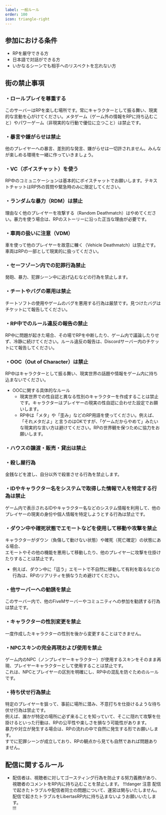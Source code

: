 ```yaml
---
label: 一般ルール
order: 100
icon: triangle-right
---
```


## 参加における条件
- RPを厳守できる方
- 日本語で対話ができる方
- いかなるシーンでも相手へのリスペクトを忘れない方

## 街の禁止事項
### ・ロールプレイを尊重する
このサーバーはRPを楽しむ場所です。常にキャラクターとして振る舞い、現実的な言動を心がけてください。メタゲーム（ゲーム外の情報をRPに持ち込むこと）やパワーゲーム（非現実的な行動で優位に立つこと）は禁止です。  

### ・暴言や嫌がらせは禁止
他のプレイヤーへの暴言、差別的な発言、嫌がらせは一切許されません。みんなが楽しめる環境を一緒に作っていきましょう。  

### ・VC（ボイスチャット）を使う
RP中のコミュニケーションは基本的にボイスチャットでお願いします。テキストチャットはRP外の質問や緊急時のみに限定してください。  

### ・ランダムな暴力（RDM）は禁止
理由なく他のプレイヤーを攻撃する（Random Deathmatch）はやめてください。暴力を使う場合は、RPのストーリーに沿った正当な理由が必要です。  

### ・車両の扱いに注意（VDM）
車を使って他のプレイヤーを故意に轢く（Vehicle Deathmatch）は禁止です。車両はRPの一部として現実的に扱ってください。  

### ・セーフゾーン内での犯罪行為禁止
発砲、暴力、犯罪シーン中に逃げ込むなどの行為を禁止します。

### ・チートやバグの悪用は禁止
チートソフトの使用やゲームのバグを悪用する行為は厳禁です。見つけたバグはチケットにて報告してください。  

### ・RP中でのルール違反の報告の禁止
RP中に問題が起きた場合、その場でRPを中断したり、ゲーム内で議論したりせず、冷静に続けてください。ルール違反の報告は、Discordサーバー内のチケットにて報告してください。  

### ・OOC（Out of Character）は禁止
RP中はキャラクターとして振る舞い、現実世界の話題や情報をゲーム内に持ち込まないでください。
- OOCに関する具体的なルール  
  - 現実世界での性自認と異なる性別のキャラクターを作成することは禁止です。キャラクターはプレイヤーの現実の性自認に合わせた設定でお願いします。  
  - RP中は「メタ」や「歪み」などのRP用語を使ってください。例えば、「それメタだよ」と言うのはOKですが、「ゲームだからやめて」みたいな現実的な言い方は避けてください。RPの世界観を保つために協力をお願いします。

### ・ハウスの譲渡・販売・貸出は禁止

### ・殺し屋行為
金銭などを渡し、自分以外で殺害させる行為を禁止します。

### ・IDやキャラクター名をシステムで取得した情報で人を特定する行為は禁止
ゲーム内で表示されるIDやキャラクター名などのシステム情報を利用して、他のプレイヤーの現実の身份や個人情報を特定しようとする行為は禁止です。

### ・ダウン中や確死状態でエモートなどを使用して移動や攻撃を禁止
キャラクターがダウン（負傷して動けない状態）や確死（死亡確定）の状態にある場合、  
エモートやその他の機能を悪用して移動したり、他のプレイヤーに攻撃を仕掛けたりすることは禁止です。  
- 例えば、ダウン中に「這う」エモートで不自然に移動して有利を取るなどの行為は、RPのリアリティを損なうため避けてください。

### ・他サーバーへの勧誘を禁止
このサーバー内で、他のFiveMサーバーやコミュニティへの参加を勧誘する行為は禁止です。

### ・キャラクターの性別変更を禁止
一度作成したキャラクターの性別を後から変更することはできません。

### ・NPCスキンの完全再現および使用を禁止
ゲーム内のNPC（ノンプレイヤーキャラクター）が使用するスキンをそのまま再現、プレイヤーキャラクターとして使用することは禁止です。  
これは、NPCとプレイヤーの区別を明確にし、RP中の混乱を防ぐためのルールです。

### ・待ち伏せ行為禁止
特定のプレイヤーを狙って、事前に場所に潜み、不意打ちを仕掛けるような待ち伏せ行為は禁止です。  
例えば、誰かが特定の場所に必ず来ることを知っていて、そこに隠れて攻撃を仕掛けるといった行動は、RPの公平性や楽しさを損なう可能性があります。  
暴力や対立が発生する場合は、RPの流れの中で自然に発生する形でお願いします。  
すでに犯罪シーンが成立しており、RPの観点から見ても自然であれば問題ありません。

## 配信に関するルール
- 配信者は、視聴者に対してゴースティング行為を防止する努力義務があり、視聴者のコメントをRP内に持ち込むことを禁止します。
!!!danger 注意
配信で起きたトラブルや配信者同士の問題について、運営は関与いたしません。<br>
配信で起きたトラブルをLibertasRP内に持ち込まないようお願いいたします。  
!!!

